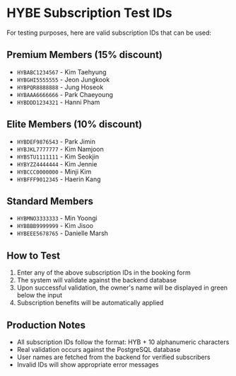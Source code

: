 # HYBE Subscription Test IDs

For testing purposes, here are valid subscription IDs that can be used:

## Premium Members (15% discount)

- `HYBABC1234567` - Kim Taehyung
- `HYBGHI5555555` - Jeon Jungkook
- `HYBPQR8888888` - Jung Hoseok
- `HYBAAA6666666` - Park Chaeyoung
- `HYBDDD1234321` - Hanni Pham

## Elite Members (10% discount)

- `HYBDEF9876543` - Park Jimin
- `HYBJKL7777777` - Kim Namjoon
- `HYBSTU1111111` - Kim Seokjin
- `HYBYZZ4444444` - Kim Jennie
- `HYBCCC0000000` - Minji Kim
- `HYBFFF9012345` - Haerin Kang

## Standard Members

- `HYBMNO3333333` - Min Yoongi
- `HYBBBB9999999` - Kim Jisoo
- `HYBEEE5678765` - Danielle Marsh

## How to Test

1. Enter any of the above subscription IDs in the booking form
2. The system will validate against the backend database
3. Upon successful validation, the owner's name will be displayed in green below the input
4. Subscription benefits will be automatically applied

## Production Notes

- All subscription IDs follow the format: HYB + 10 alphanumeric characters
- Real validation occurs against the PostgreSQL database
- User names are fetched from the backend for verified subscribers
- Invalid IDs will show appropriate error messages

